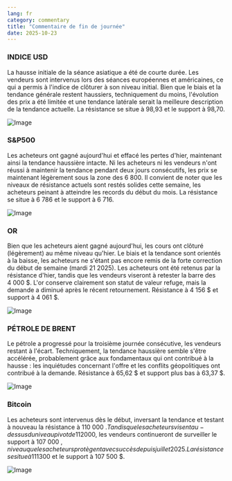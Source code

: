 ```yaml
---
lang: fr
category: commentary
title: "Commentaire de fin de journée"
date: 2025-10-23
---
```


### INDICE USD

La hausse initiale de la séance asiatique a été de courte durée. Les vendeurs sont intervenus lors des séances européennes et américaines, ce qui a permis à l'indice de clôturer à son niveau initial. Bien que le biais et la tendance générale restent haussiers, techniquement du moins, l'évolution des prix a été limitée et une tendance latérale serait la meilleure description de la tendance actuelle. La résistance se situe à 98,93 et le support à 98,70.

![Image](https://markleighedu.github.io/img/Oct-2025/23-Oct-2025/usdindex.jpg)

### S&P500

Les acheteurs ont gagné aujourd'hui et effacé les pertes d'hier, maintenant ainsi la tendance haussière intacte. Ni les acheteurs ni les vendeurs n'ont réussi à maintenir la tendance pendant deux jours consécutifs, les prix se maintenant légèrement sous la zone des 6 800. Il convient de noter que les niveaux de résistance actuels sont restés solides cette semaine, les acheteurs peinant à atteindre les records du début du mois. La résistance se situe à 6 786 et le support à 6 716.

![Image](https://markleighedu.github.io/img/Oct-2025/23-Oct-2025/sp500.jpg)

### OR

Bien que les acheteurs aient gagné aujourd'hui, les cours ont clôturé (légèrement) au même niveau qu'hier. Le biais et la tendance sont orientés à la baisse, les acheteurs ne s'étant pas encore remis de la forte correction du début de semaine (mardi 21 2025). Les acheteurs ont été retenus par la résistance d'hier, tandis que les vendeurs viseront à retester la barre des 4 000 $. L'or conserve clairement son statut de valeur refuge, mais la demande a diminué après le récent retournement. Résistance à 4 156 $ et support à 4 061 $.

![Image](https://markleighedu.github.io/img/Oct-2025/23-Oct-2025/gold.jpg)

### PÉTROLE DE BRENT

Le pétrole a progressé pour la troisième journée consécutive, les vendeurs restant à l'écart. Techniquement, la tendance haussière semble s'être accélérée, probablement grâce aux fondamentaux qui ont contribué à la hausse : les inquiétudes concernant l'offre et les conflits géopolitiques ont contribué à la demande. Résistance à 65,62 $ et support plus bas à 63,37 $.

![Image](https://markleighedu.github.io/img/Oct-2025/23-Oct-2025/brentoil.jpg)

### Bitcoin

Les acheteurs sont intervenus dès le début, inversant la tendance et testant à nouveau la résistance à 110 000 $. Tandis que les acheteurs visent au-dessus du niveau pivot de 112 000 $, les vendeurs continueront de surveiller le support à 107 000 $, niveau que les acheteurs protègent avec succès depuis juillet 2025. La résistance se situe à 111 300 $ et le support à 107 500 $.

![Image](https://markleighedu.github.io/img/Oct-2025/23-Oct-2025/bitcoin.jpg)

